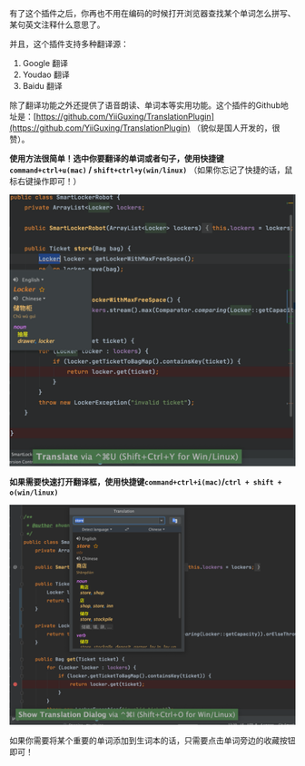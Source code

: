有了这个插件之后，你再也不用在编码的时候打开浏览器查找某个单词怎么拼写、某句英文注释什么意思了。

并且，这个插件支持多种翻译源：

1. Google 翻译
2. Youdao 翻译
3. Baidu 翻译

除了翻译功能之外还提供了语音朗读、单词本等实用功能。这个插件的Github地址是：[https://github.com/YiiGuxing/TranslationPlugin](https://github.com/YiiGuxing/TranslationPlugin) （貌似是国人开发的，很赞）。

**使用方法很简单！选中你要翻译的单词或者句子，使用快捷键 `command+ctrl+u(mac)` / `shift+ctrl+y(win/linux)`** （如果你忘记了快捷的话，鼠标右键操作即可！）

![](./pictures/translation/translation1.jpg)

**如果需要快速打开翻译框，使用快捷键`command+ctrl+i(mac)`/`ctrl + shift + o(win/linux)`**

![](./pictures/translation/translation2.png)

如果你需要将某个重要的单词添加到生词本的话，只需要点击单词旁边的收藏按钮即可！